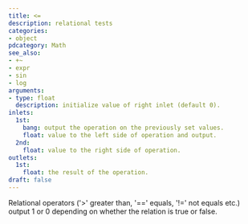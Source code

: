 ```yaml
---
title: <=
description: relational tests
categories:
- object
pdcategory: Math
see_also:
- +~
- expr
- sin
- log
arguments:
- type: float
  description: initialize value of right inlet (default 0).
inlets:
  1st:
    bang: output the operation on the previously set values.
    float: value to the left side of operation and output.
  2nd:
    float: value to the right side of operation.
outlets:
  1st:
    float: the result of the operation.
draft: false
---
```

Relational operators ('>' greater than, '==' equals, '!=' not equals etc.) output 1 or 0 depending on whether the relation is true or false.
